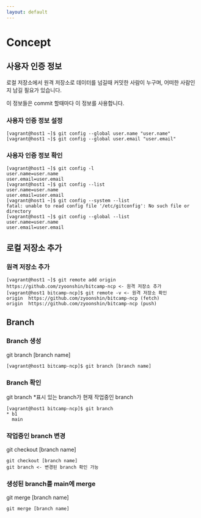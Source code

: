```yaml
---
layout: default
---
```

# Concept

## 사용자 인증 정보
로컬 저장소에서 원격 저장소로 데이터를 넘길때 커밋한 사람이 누구며, 어떠한 사람인지 남길 필요가 있습니다.

이 정보들은 commit 할때마다 이 정보를 사용합니다.

### 사용자 인증 정보 설정

```
[vagrant@host1 ~]$ git config --global user.name "user.name"
[vagrant@host1 ~]$ git config --global user.email "user.email"
```


### 사용자 인증 정보 확인

```
[vagrant@host1 ~]$ git config -l
user.name=user.name
user.email=user.email
[vagrant@host1 ~]$ git config --list
user.name=user.name
user.email=user.email
[vagrant@host1 ~]$ git config --system --list
fatal: unable to read config file '/etc/gitconfig': No such file or directory
[vagrant@host1 ~]$ git config --global --list
user.name=user.name
user.email=user.email
```

## 로컬 저장소 추가
### 원격 저장소 추가

```
[vagrant@host1 ~]$ git remote add origin https://github.com/zyoonshin/bitcamp-ncp <- 원격 저장소 추가
[vagrant@host1 bitcamp-ncp]$ git remote -v <- 원격 저장소 확인
origin  https://github.com/zyoonshin/bitcamp-ncp (fetch)
origin  https://github.com/zyoonshin/bitcamp-ncp (push)
```

## Branch
### Branch 생성

git branch [branch name]

```
[vagrant@host1 bitcamp-ncp]$ git branch [branch name]
```
### Branch 확인
git branch
*표시 있는 branch가 현재 작업중인 branch

```
[vagrant@host1 bitcamp-ncp]$ git branch
* b1
  main
```

### 작업중인 branch 변경
git checkout [branch name]


```
git checkout [branch name]
git branch <- 변경된 branch 확인 가능
```

### 생성된 branch를 main에 merge
git merge [branch name]

```
git merge [branch name]
```
